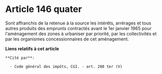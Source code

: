 # Article 146 quater

Sont affranchis de la retenue à la source les intérêts, arrérages et tous autres produits des emprunts contractés avant le
1er janvier 1965 pour l'aménagement des zones à urbaniser par priorité, par les collectivités et par les organismes
concessionnaires de cet aménagement.

**Liens relatifs à cet article**

	**Cité par**:

	  - Code général des impôts, CGI. - art. 208 ter (V)
